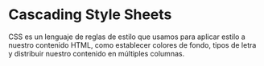 # Cascading Style Sheets
CSS es un lenguaje de reglas de estilo que usamos para aplicar estilo a nuestro contenido HTML, como establecer colores de fondo, tipos de letra y distribuir nuestro contenido en múltiples columnas.
